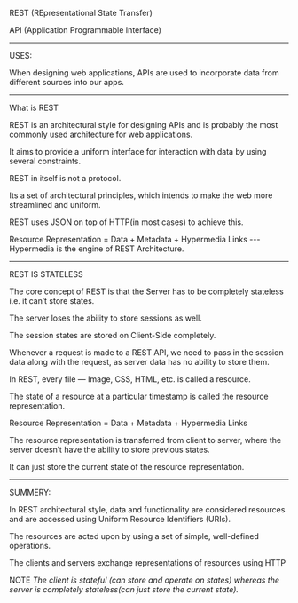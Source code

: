 REST (REpresentational State Transfer) 

API  (Application Programmable Interface)

-------------------------------------------------------------------------------------------------------------------------
USES:

When designing web applications, APIs are used to incorporate data from different sources into our apps. 

---------------------------------------------------------------------------------------------------------------------------

What is REST

REST is an architectural style for designing APIs and is probably the most commonly used architecture for web applications.

It aims to provide a uniform interface for interaction with data by using several constraints.

REST in itself is not a protocol. 

Its a set of architectural principles, which intends to make the web more streamlined and uniform. 

REST uses JSON on top of HTTP(in most cases) to achieve this.

Resource Representation = Data + Metadata + Hypermedia Links --- Hypermedia is the engine of REST Architecture.

-------------------------------------------------------------------------------------------------------------------------------

REST IS STATELESS

The core concept of REST is that the Server has to be completely stateless i.e. it can’t store states. 

The server loses the ability to store sessions as well. 

The session states are stored on Client-Side completely. 

Whenever a request is made to a REST API, we need to pass in the session data along with the request, as server data has no ability to store them.

In REST, every file — Image, CSS, HTML, etc. is called a resource. 

The state of a resource at a particular timestamp is called the resource representation.

Resource Representation = Data + Metadata + Hypermedia Links

The resource representation is transferred from client to server, where the server doesn’t have the ability to store previous states. 

It can just store the current state of the resource representation.


-------------------------------------------------------------------------------------------------------------------------------------
SUMMERY:

In REST architectural style, data and functionality are considered resources and are accessed using Uniform Resource Identifiers (URIs). 

The resources are acted upon by using a set of simple, well-defined operations. 

The clients and servers exchange representations of resources using HTTP

NOTE
_The client is stateful (can store and operate on states) whereas the server is completely stateless(can just store the current state)._
